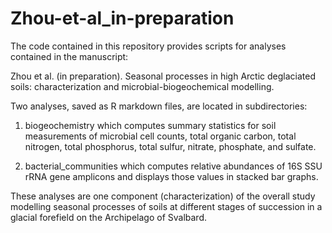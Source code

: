 # Zhou-et-al_in-preparation

The code contained in this repository provides scripts for analyses contained in the manuscript:

Zhou et al. (in preparation). Seasonal processes in high Arctic deglaciated soils: characterization and microbial-biogeochemical modelling.

Two analyses, saved as R markdown files, are located in subdirectories: 

1) biogeochemistry which computes summary statistics for soil measurements of microbial cell counts, total organic carbon, total nitrogen, total phosphorus, total sulfur, nitrate, phosphate, and sulfate.

2) bacterial_communities which computes relative abundances of 16S SSU rRNA gene amplicons and displays those values in stacked bar graphs. 

These analyses are one component (characterization) of the overall study modelling seasonal processes of soils at different stages of succession in a glacial forefield on the Archipelago of Svalbard.
